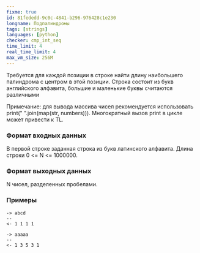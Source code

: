 ```yaml
---
fixme: true
id: 81fededd-9c0c-4841-b296-976428c1e230
longname: Подпалиндромы
tags: [strings]
languages: [python]
checker: cmp_int_seq
time_limit: 4
real_time_limit: 4
max_vm_size: 256M
---
```


Требуется для каждой позиции в строке найти длину наибольшего палиндрома с центром в этой позиции. Строка состоит из букв английского алфавита, большие и маленькие буквы считаются различными

Примечание: для вывода массива чисел рекомендуется использовать print(" ".join(map(str, numbers))). Многократный вызов print в цикле может привести к TL.

### Формат входных данных

В первой строке заданная строка из букв латинского алфавита. Длина строки 0 <= N <= 1000000.

### Формат выходных данных

N чисел, разделенных пробелами.

### Примеры

```
-> abcd
--
<- 1 1 1 1
```

```
-> aaaaa
--
<- 1 3 5 3 1
```
